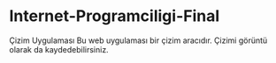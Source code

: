 # Internet-Programciligi-Final
Çizim Uygulaması
Bu web uygulaması bir çizim aracıdır. Çizimi görüntü olarak da kaydedebilirsiniz.
